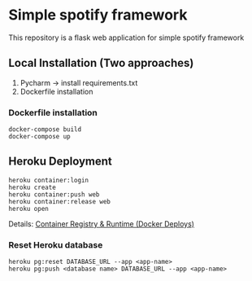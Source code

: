 # Simple spotify framework
This repository is a flask web application for simple spotify framework

## Local Installation (Two approaches)
1. 	Pycharm -> install requirements.txt
2.	Dockerfile installation

### Dockerfile installation
```
docker-compose build
docker-compose up
```

##	Heroku Deployment
```
heroku container:login
heroku create
heroku container:push web
heroku container:release web
heroku open
```
Details: [Container Registry & Runtime (Docker Deploys)](https://devcenter.heroku.com/articles/container-registry-and-runtime)

### Reset Heroku database
```
heroku pg:reset DATABASE_URL --app <app-name>
heroku pg:push <database name> DATABASE_URL --app <app-name>
```